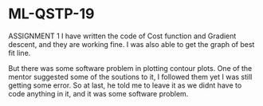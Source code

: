# ML-QSTP-19
ASSIGNMENT 1
I have written the code of Cost function and Gradient descent, and they are working fine. I was also able to get the graph of best fit line. 

But there was some software problem in plotting contour plots. One of the mentor suggested some of the soutions to it, I followed them yet I was still getting some error. So at last, he told me to leave it as we didnt have to code anything in it, and it was some software problem.
